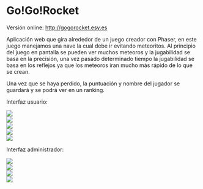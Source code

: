 # Go!Go!Rocket


Versión online: http://gogorocket.esy.es

Aplicación web que gira alrededor de un juego creador con Phaser, en este juego manejamos una nave la cual debe ir evitando meteoritos. Al principio del juego en pantalla se pueden ver muchos meteoros y la jugabilidad se basa en la precisión, una vez pasado determinado tiempo la jugabilidad se basa en los reflejos ya que los meteoros iran mucho más rápido de lo que se crean.


Una vez que se haya perdido, la puntuación y nombre del jugador se guardará y se podrá ver en un ranking.


Interfaz usuario:

<img src="http://i.imgur.com/d2bqZaw.png"><br>
<img src="http://i.imgur.com/4v4oIpR.png"><br>
<img src="http://i.imgur.com/2jVcY13.png"><br>
<img src="http://i.imgur.com/bcs61ht.png"><br>
<img src="http://i.imgur.com/EVVWNVb.png"><br>

Interfaz administrador: 

<img src="http://i.imgur.com/bVtZzc5.png"><br>
<img src="http://i.imgur.com/mUC3PUi.png"><br>
<img src="http://i.imgur.com/P0ALaRB.png"><br>
<img src="http://i.imgur.com/aCwgbp0.png"><br>





